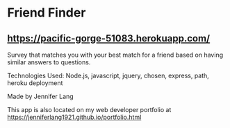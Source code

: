 # Friend Finder

## https://pacific-gorge-51083.herokuapp.com/

Survey that matches you with your best match for a friend based on having similar answers to questions.

Technologies Used:  Node.js, javascript, jquery, chosen, express, path, heroku deployment

Made by Jennifer Lang

This app is also located on my web developer portfolio at https://jenniferlang1921.github.io/portfolio.html
